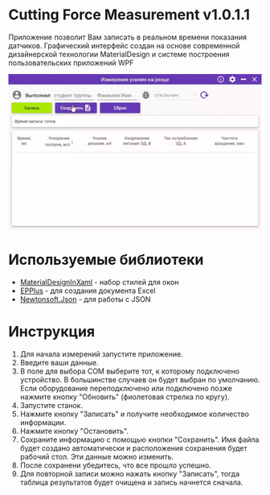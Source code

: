 # Cutting Force Measurement v1.0.1.1

Приложение позволит Вам записать в реальном времени показания датчиков.
Графический интерфейс создан на основе современной дизайнерской технологии MaterialDesign и системе построения пользовательских приложений WPF

![Главное окно](https://raw.githubusercontent.com/ortogo/Cutting-Force-Measurement/master/screenshots/MainWindow.webp)

# Используемые библиотеки

* [MaterialDesignInXaml](http://materialdesigninxaml.net/) - набор стилей для окон
* [EPPlus](https://github.com/JanKallman/EPPlus) - для создания документа Excel
* [Newtonsoft.Json](https://www.newtonsoft.com/json) - для работы с JSON

# Инструкция

1. Для начала измерений запустите приложение.
2. Введите ваши данные.
3. В поле для выбора COM выберите тот, к которому подключено устройство. В большинстве случаев он будет выбран по умолчанию. Если оборудование переподключено или подключено позже нажмите кнопку "Обновить" (фиолетовая стрелка по кругу).
4. Запустите станок.
5. Нажмите кнопку "Записать" и получите необходимое количество информации.
6. Нажмите кнопку "Остановить".
7. Сохраните информацию с помощью кнопки "Сохранить". Имя файла будет создано автоматически и расположения сохранения будет рабочий стол. Эти данные можно изменить.
8. После сохранени убедитесь, что все прошло успешно.
9. Для повторной записи можно нажать кнопку "Записать", тогда таблица результатов будет очищена и запись начнется сначала.

